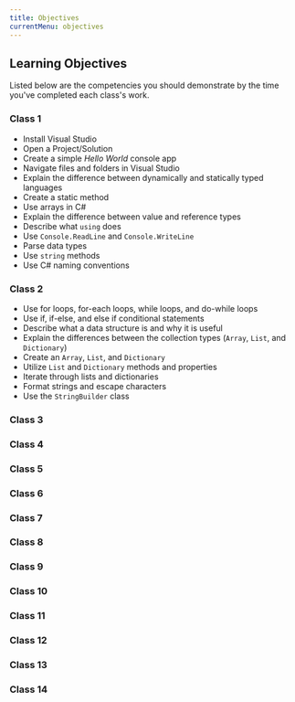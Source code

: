 ```yaml
---
title: Objectives
currentMenu: objectives
---
```


## Learning Objectives

Listed below are the competencies you should demonstrate by the time you've completed each class's work.

### Class 1

* Install Visual Studio
* Open a Project/Solution
* Create a simple *Hello World* console app   
* Navigate files and folders in Visual Studio
* Explain the difference between dynamically and statically typed languages
* Create a static method
* Use arrays in C#
* Explain the difference between value and reference types
* Describe what `using` does
* Use `Console.ReadLine` and `Console.WriteLine`
* Parse data types
* Use `string` methods
* Use C# naming conventions

### Class 2

* Use for loops, for-each loops, while loops, and do-while loops
* Use if, if-else, and else if conditional statements
* Describe what a data structure is and why it is useful
* Explain the differences between the collection types (`Array`, `List`, and `Dictionary`)
* Create an `Array`, `List`, and `Dictionary`
* Utilize `List` and `Dictionary` methods and properties
* Iterate through lists and dictionaries
* Format strings and escape characters
* Use the `StringBuilder` class

### Class 3


### Class 4


### Class 5


### Class 6


### Class 7


### Class 8


### Class 9


### Class 10


### Class 11


### Class 12


### Class 13


### Class 14
